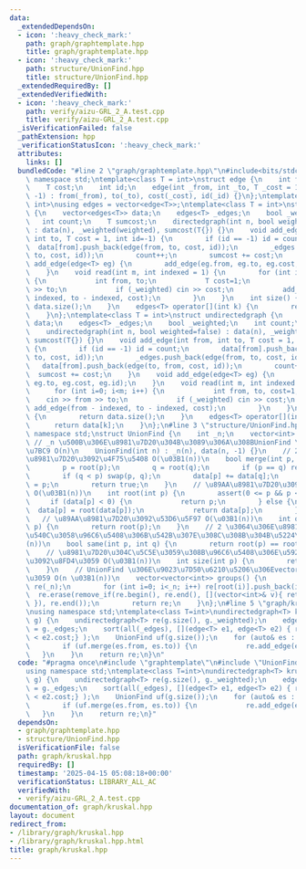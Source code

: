 ```yaml
---
data:
  _extendedDependsOn:
  - icon: ':heavy_check_mark:'
    path: graph/graphtemplate.hpp
    title: graph/graphtemplate.hpp
  - icon: ':heavy_check_mark:'
    path: structure/UnionFind.hpp
    title: structure/UnionFind.hpp
  _extendedRequiredBy: []
  _extendedVerifiedWith:
  - icon: ':heavy_check_mark:'
    path: verify/aizu-GRL_2_A.test.cpp
    title: verify/aizu-GRL_2_A.test.cpp
  _isVerificationFailed: false
  _pathExtension: hpp
  _verificationStatusIcon: ':heavy_check_mark:'
  attributes:
    links: []
  bundledCode: "#line 2 \"graph/graphtemplate.hpp\"\n#include<bits/stdc++.h>\nusing\
    \ namespace std;\ntemplate<class T = int>\nstruct edge {\n    int from, to;\n\
    \    T cost;\n    int id;\n    edge(int _from, int _to, T _cost = 1, int _id =\
    \ -1) : from(_from), to(_to), cost(_cost), id(_id) {}\n};\ntemplate<class T =\
    \ int>\nusing edges = vector<edge<T>>;\ntemplate<class T = int>\nstruct directedgraph\
    \ {\n    vector<edges<T>> data;\n    edges<T> _edges;\n    bool _weighted;\n \
    \   int count;\n    T sumcost;\n    directedgraph(int n, bool weighted=false)\
    \ : data(n), _weighted(weighted), sumcost(T{}) {}\n    void add_edge(int from,\
    \ int to, T cost = 1, int id=-1) {\n        if (id == -1) id = count;\n      \
    \  data[from].push_back(edge(from, to, cost, id));\n        _edges.push_back(edge(from,\
    \ to, cost, id));\n        count++;\n        sumcost += cost;\n    }\n    void\
    \ add_edge(edge<T> eg) {\n        add_edge(eg.from, eg.to, eg.cost, eg.id);\n\
    \    }\n    void read(int m, int indexed = 1) {\n        for (int i=0; i<m; i++)\
    \ {\n            int from, to;\n            T cost=1;\n            cin >> from\
    \ >> to;\n            if (_weighted) cin >> cost;\n            add_edge(from -\
    \ indexed, to - indexed, cost);\n        }\n    }\n    int size() {\n        return\
    \ data.size();\n    }\n    edges<T> operator[](int k) {\n        return data[k];\n\
    \    }\n};\ntemplate<class T = int>\nstruct undirectedgraph {\n    vector<edges<T>>\
    \ data;\n    edges<T> _edges;\n    bool _weighted;\n    int count;\n    T sumcost;\n\
    \    undirectedgraph(int n, bool weighted=false) : data(n), _weighted(weighted),\
    \ sumcost(T{}) {}\n    void add_edge(int from, int to, T cost = 1, int id=-1)\
    \ {\n        if (id == -1) id = count;\n        data[from].push_back(edge(from,\
    \ to, cost, id));\n        _edges.push_back(edge(from, to, cost, id));\n     \
    \   data[from].push_back(edge(to, from, cost, id));\n        count++;\n      \
    \  sumcost += cost;\n    }\n    void add_edge(edge<T> eg) {\n        add_edge(eg.from,\
    \ eg.to, eg.cost, eg.id);\n    }\n    void read(int m, int indexed = 1) {\n  \
    \      for (int i=0; i<m; i++) {\n            int from, to, cost=1;\n        \
    \    cin >> from >> to;\n            if (_weighted) cin >> cost;\n           \
    \ add_edge(from - indexed, to - indexed, cost);\n        }\n    }\n    int size()\
    \ {\n        return data.size();\n    }\n    edges<T> operator[](int k) {\n  \
    \      return data[k];\n    }\n};\n#line 3 \"structure/UnionFind.hpp\"\nusing\
    \ namespace std;\nstruct UnionFind {\n    int _n;\n    vector<int> data;\n   \
    \ // _n \u500B\u306E\u8981\u7D20\u304B\u3089\u306A\u308BUnionFind \u3092\u69CB\
    \u7BC9 O(n)\n    UnionFind(int n) : _n(n), data(n, -1) {}\n    // 2 \u3064\u306E\
    \u8981\u7D20\u3092\u4F75\u5408 O(\u03B1(n))\n    bool merge(int p, int q) {\n\
    \        p = root(p);\n        q = root(q);\n        if (p == q) return false;\n\
    \        if (q < p) swap(p, q);\n        data[p] += data[q];\n        data[q]\
    \ = p;\n        return true;\n    }\n    // \u89AA\u8981\u7D20\u3092\u53D6\u5F97\
    \ O(\u03B1(n))\n    int root(int p) {\n        assert(0 <= p && p < _n);\n   \
    \     if (data[p] < 0) {\n            return p;\n        } else {\n          \
    \  data[p] = root(data[p]);\n            return data[p];\n        }\n    }\n \
    \   // \u89AA\u8981\u7D20\u3092\u53D6\u5F97 O(\u03B1(n))\n    int operator[](int\
    \ p) {\n        return root(p);\n    }\n    // 2 \u3064\u306E\u8981\u7D20\u304C\
    \u540C\u3058\u96C6\u5408\u306B\u542B\u307E\u308C\u308B\u304B\u5224\u5B9A O(\u03B1\
    (n))\n    bool same(int p, int q) {\n        return root(p) == root(q);\n    }\n\
    \    // \u8981\u7D20\u304C\u5C5E\u3059\u308B\u96C6\u5408\u306E\u5927\u304D\u3055\
    \u3092\u8FD4\u3059 O(\u03B1(n))\n    int size(int p) {\n        return -data[root(p)];\n\
    \    }\n    // UnionFind \u306E\u9023\u7D50\u6210\u5206\u306Evector \u3092\u8FD4\
    \u3059 O(n \u03B1(n))\n    vector<vector<int>> groups() {\n        vector<vector<int>>\
    \ re(_n);\n        for (int i=0; i<_n; i++) re[root(i)].push_back(i);\n      \
    \  re.erase(remove_if(re.begin(), re.end(), [](vector<int>& v){ return v.empty();\
    \ }), re.end());\n        return re;\n    }\n};\n#line 5 \"graph/kruskal.hpp\"\
    \nusing namespace std;\ntemplate<class T=int>\nundirectedgraph<T> kruskal(undirectedgraph<T>&\
    \ g) {\n    undirectedgraph<T> re(g.size(), g._weighted);\n    edges<T> _edges\
    \ = g._edges;\n    sort(all(_edges), [](edge<T> e1, edge<T> e2) { return e1.cost\
    \ < e2.cost;} );\n    UnionFind uf(g.size());\n    for (auto& es : _edges) {\n\
    \        if (uf.merge(es.from, es.to)) {\n            re.add_edge(es);\n     \
    \   }\n    }\n    return re;\n}\n"
  code: "#pragma once\n#include \"graphtemplate\"\n#include \"UnionFind\"\n#include<bits/stdc++.h>\n\
    using namespace std;\ntemplate<class T=int>\nundirectedgraph<T> kruskal(undirectedgraph<T>&\
    \ g) {\n    undirectedgraph<T> re(g.size(), g._weighted);\n    edges<T> _edges\
    \ = g._edges;\n    sort(all(_edges), [](edge<T> e1, edge<T> e2) { return e1.cost\
    \ < e2.cost;} );\n    UnionFind uf(g.size());\n    for (auto& es : _edges) {\n\
    \        if (uf.merge(es.from, es.to)) {\n            re.add_edge(es);\n     \
    \   }\n    }\n    return re;\n}"
  dependsOn:
  - graph/graphtemplate.hpp
  - structure/UnionFind.hpp
  isVerificationFile: false
  path: graph/kruskal.hpp
  requiredBy: []
  timestamp: '2025-04-15 05:08:18+00:00'
  verificationStatus: LIBRARY_ALL_AC
  verifiedWith:
  - verify/aizu-GRL_2_A.test.cpp
documentation_of: graph/kruskal.hpp
layout: document
redirect_from:
- /library/graph/kruskal.hpp
- /library/graph/kruskal.hpp.html
title: graph/kruskal.hpp
---
```

